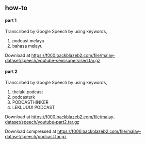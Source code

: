 ## how-to

#### part 1

Transcribed by Google Speech by using keywords,

1. podcast melayu
2. bahasa melayu

Download at https://f000.backblazeb2.com/file/malay-dataset/speech/youtube-semisupervised.tar.gz

#### part 2

Transcribed by Google Speech by using keywords,

1. thelaki podcast
2. podcasterk
3. PODCASTHINKER
4. LEKLUUU! PODCAST

Download at https://f000.backblazeb2.com/file/malay-dataset/speech/youtube-part2.tar.gz

Download compressed at https://f000.backblazeb2.com/file/malay-dataset/speech/podcast.tar.gz